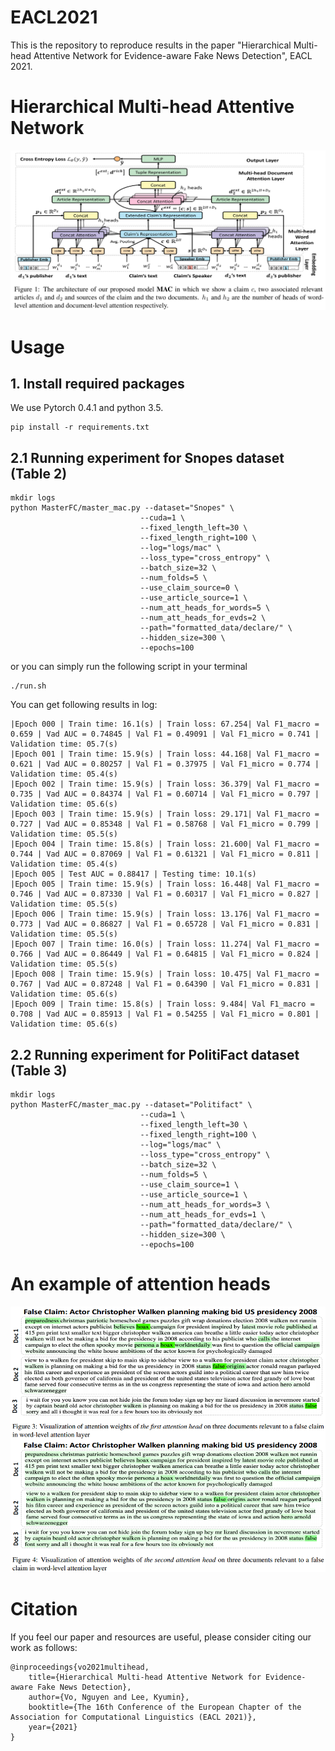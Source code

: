 # EACL2021
This is the repository to reproduce results in the paper
"Hierarchical Multi-head Attentive Network for Evidence-aware Fake News Detection", EACL 2021.  
# Hierarchical Multi-head Attentive Network
![alt text](https://github.com/nguyenvo09/EACL2021/blob/main/examples/mac.png)

# Usage
## 1. Install required packages
We use Pytorch 0.4.1 and python 3.5. 
```
pip install -r requirements.txt
```
## 2.1 Running experiment for Snopes dataset (Table 2)
```
mkdir logs
python MasterFC/master_mac.py --dataset="Snopes" \
                             --cuda=1 \
                             --fixed_length_left=30 \
                             --fixed_length_right=100 \
                             --log="logs/mac" \
                             --loss_type="cross_entropy" \
                             --batch_size=32 \
                             --num_folds=5 \
                             --use_claim_source=0 \
                             --use_article_source=1 \
                             --num_att_heads_for_words=5 \
                             --num_att_heads_for_evds=2 \
                             --path="formatted_data/declare/" \
                             --hidden_size=300 \
                             --epochs=100
```
or you can simply run the following script in your terminal
```
./run.sh
```

You can get following results in log:
```
|Epoch 000 | Train time: 16.1(s) | Train loss: 67.254| Val F1_macro = 0.659 | Vad AUC = 0.74845 | Val F1 = 0.49091 | Val F1_micro = 0.741 | Validation time: 05.7(s)
|Epoch 001 | Train time: 15.9(s) | Train loss: 44.168| Val F1_macro = 0.621 | Vad AUC = 0.80257 | Val F1 = 0.37975 | Val F1_micro = 0.774 | Validation time: 05.4(s)
|Epoch 002 | Train time: 15.9(s) | Train loss: 36.379| Val F1_macro = 0.735 | Vad AUC = 0.84374 | Val F1 = 0.60714 | Val F1_micro = 0.797 | Validation time: 05.6(s)
|Epoch 003 | Train time: 15.9(s) | Train loss: 29.171| Val F1_macro = 0.727 | Vad AUC = 0.85348 | Val F1 = 0.58768 | Val F1_micro = 0.799 | Validation time: 05.5(s)
|Epoch 004 | Train time: 15.8(s) | Train loss: 21.600| Val F1_macro = 0.744 | Vad AUC = 0.87069 | Val F1 = 0.61321 | Val F1_micro = 0.811 | Validation time: 05.4(s)
|Epoch 005 | Test AUC = 0.88417 | Testing time: 10.1(s)
|Epoch 005 | Train time: 15.9(s) | Train loss: 16.448| Val F1_macro = 0.746 | Vad AUC = 0.87330 | Val F1 = 0.60317 | Val F1_micro = 0.827 | Validation time: 05.5(s)
|Epoch 006 | Train time: 15.9(s) | Train loss: 13.176| Val F1_macro = 0.773 | Vad AUC = 0.86827 | Val F1 = 0.65728 | Val F1_micro = 0.831 | Validation time: 05.5(s)
|Epoch 007 | Train time: 16.0(s) | Train loss: 11.274| Val F1_macro = 0.766 | Vad AUC = 0.86449 | Val F1 = 0.64815 | Val F1_micro = 0.824 | Validation time: 05.5(s)
|Epoch 008 | Train time: 15.9(s) | Train loss: 10.475| Val F1_macro = 0.767 | Vad AUC = 0.87248 | Val F1 = 0.64390 | Val F1_micro = 0.831 | Validation time: 05.6(s)
|Epoch 009 | Train time: 15.8(s) | Train loss: 9.484| Val F1_macro = 0.708 | Vad AUC = 0.85913 | Val F1 = 0.54255 | Val F1_micro = 0.801 | Validation time: 05.6(s)
```
## 2.2 Running experiment for PolitiFact dataset (Table 3)
```
mkdir logs
python MasterFC/master_mac.py --dataset="Politifact" \
                             --cuda=1 \
                             --fixed_length_left=30 \
                             --fixed_length_right=100 \
                             --log="logs/mac" \
                             --loss_type="cross_entropy" \
                             --batch_size=32 \
                             --num_folds=5 \
                             --use_claim_source=1 \
                             --use_article_source=1 \
                             --num_att_heads_for_words=3 \
                             --num_att_heads_for_evds=1 \
                             --path="formatted_data/declare/" \
                             --hidden_size=300 \
                             --epochs=100
```

# An example of attention heads
![alt text](https://github.com/nguyenvo09/EACL2021/blob/main/examples/attention_heads.png)

# Citation
If you feel our paper and resources are useful, please consider citing our work as follows:

```
@inproceedings{vo2021multihead,
	title={Hierarchical Multi-head Attentive Network for Evidence-aware Fake News Detection},
	author={Vo, Nguyen and Lee, Kyumin},
	booktitle={The 16th Conference of the European Chapter of the Association for Computational Linguistics (EACL 2021)},
	year={2021}
}
```

